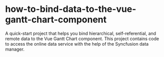 # how-to-bind-data-to-the-vue-gantt-chart-component
A quick-start project that helps you bind hierarchical, self-referential, and remote data to the Vue Gantt Chart component. This project contains code to access the online data service with the help of the Syncfusion data manager.
